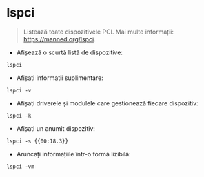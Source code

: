 # lspci

> Listează toate dispozitivele PCI.
> Mai multe informații: <https://manned.org/lspci>.

- Afișează o scurtă listă de dispozitive:

`lspci`

- Afișați informații suplimentare:

`lspci -v`

- Afișați driverele și modulele care gestionează fiecare dispozitiv:

`lspci -k`

- Afișați un anumit dispozitiv:

`lspci -s {{00:18.3}}`

- Aruncați informațiile într-o formă lizibilă:

`lspci -vm`
